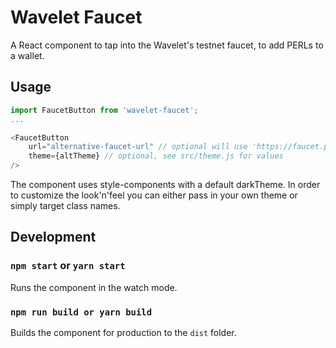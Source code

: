 # Wavelet Faucet

A React component to tap into the Wavelet's testnet faucet, to add PERLs to a wallet.

## Usage

```js
import FaucetButton from 'wavelet-faucet';
...

<FaucetButton
    url="alternative-faucet-url" // optional will use 'https://faucet.perlin.net' by default
    theme={altTheme} // optional, see src/theme.js for values
/>
```

The component uses style-components with a default darkTheme. In order to customize the look'n'feel you can either pass in your own theme or simply target class names.

## Development

### `npm start` or `yarn start`

Runs the component in the watch mode.

### `npm run build or yarn build`

Builds the component for production to the `dist` folder.<br>
